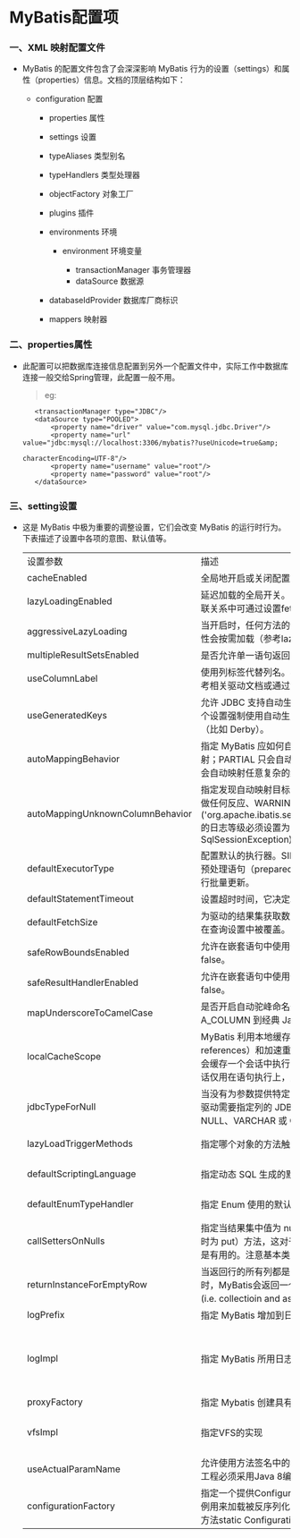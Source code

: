 # MyBatis配置项

### 一、XML 映射配置文件

* MyBatis 的配置文件包含了会深深影响 MyBatis 行为的设置（settings）和属性（properties）信息。文档的顶层结构如下：

    * configuration 配置
        
        * properties 属性
        
        * settings 设置
        
        * typeAliases 类型别名
        
        * typeHandlers 类型处理器
        
        * objectFactory 对象工厂
        
        * plugins 插件
        
        * environments 环境
            
            * environment 环境变量
                
                * transactionManager 事务管理器
                * dataSource 数据源
        
        * databaseIdProvider 数据库厂商标识
        
        * mappers 映射器

### 二、properties属性

* 此配置可以把数据库连接信息配置到另外一个配置文件中，实际工作中数据库连接一般交给Spring管理，此配置一般不用。

   >eg:

         <transactionManager type="JDBC"/>
         <dataSource type="POOLED">
             <property name="driver" value="com.mysql.jdbc.Driver"/>
             <property name="url" value="jdbc:mysql://localhost:3306/mybatis??useUnicode=true&amp;
                                                                        characterEncoding=UTF-8"/>
             <property name="username" value="root"/>
             <property name="password" value="root"/>
         </dataSource>

### 三、setting设置

* 这是 MyBatis 中极为重要的调整设置，它们会改变 MyBatis 的运行时行为。下表描述了设置中各项的意图、默认值等。

   <table>
      <tr width="400px">
         <td>设置参数</td>
         <td>描述</td>
         <td>有效值</td>
         <td>默认值</td>
      </tr>
      <tr width="400px">
         <td>cacheEnabled</td>
         <td>全局地开启或关闭配置文件中的所有映射器已经配置的任何缓存。</td>
         <td>true | false</td>
         <td>TRUE</td>
      </tr>
      <tr width="400px">
         <td>lazyLoadingEnabled</td>
         <td>延迟加载的全局开关。当开启时，所有关联对象都会延迟加载。 特定关联关系中可通过设置fetchType属性来覆盖该项的开关状态。</td>
         <td>true | false</td>
         <td>FALSE</td>
      </tr>
      <tr width="400px">
         <td>aggressiveLazyLoading</td>
         <td>当开启时，任何方法的调用都会加载该对象的所有属性。否则，每个属性会按需加载（参考lazyLoadTriggerMethods).</td>
         <td>true | false</td>
         <td>false (true in ≤3.4.1)</td>
      </tr>
      <tr width="400px">
         <td>multipleResultSetsEnabled</td>
         <td>是否允许单一语句返回多结果集（需要兼容驱动）。</td>
         <td>true | false</td>
         <td>TRUE</td>
      </tr>
      <tr width="400px">
         <td>useColumnLabel</td>
         <td>使用列标签代替列名。不同的驱动在这方面会有不同的表现， 具体可参考相关驱动文档或通过测试这两种不同的模式来观察所用驱动的结果。</td>
         <td>true | false</td>
         <td>TRUE</td>
      </tr>
      <tr width="400px">
         <td>useGeneratedKeys</td>
         <td>允许 JDBC 支持自动生成主键，需要驱动兼容。 如果设置为 true 则这个设置强制使用自动生成主键，尽管一些驱动不能兼容但仍可正常工作（比如 Derby）。</td>
         <td>true | false</td>
         <td>FALSE</td>
      </tr>
      <tr width="400px">
         <td>autoMappingBehavior</td>
         <td>指定 MyBatis 应如何自动映射列到字段或属性。 NONE 表示取消自动映射；PARTIAL 只会自动映射没有定义嵌套结果集映射的结果集。 FULL 会自动映射任意复杂的结果集（无论是否嵌套）。</td>
         <td>NONE, PARTIAL, FULL</td>
         <td>PARTIAL</td>
      </tr>
      <tr width="400px">
         <td>autoMappingUnknownColumnBehavior</td>
         <td>指定发现自动映射目标未知列（或者未知属性类型）的行为。NONE: 不做任何反应、WARNING: 输出提醒日志 ('org.apache.ibatis.session.AutoMappingUnknownColumnBehavior' 的日志等级必须设置为 WARN)、FAILING: 映射失败 (抛出 SqlSessionException)</td>
         <td>NONE, WARNING, FAILING</td>
         <td>NONE</td>
      </tr>
      <tr width="400px">
         <td>defaultExecutorType</td>
         <td>配置默认的执行器。SIMPLE 就是普通的执行器；REUSE 执行器会重用预处理语句（prepared statements）； BATCH 执行器将重用语句并执行批量更新。</td>
         <td>SIMPLE REUSE BATCH</td>
         <td>SIMPLE</td>
      </tr>
      <tr width="400px">
         <td>defaultStatementTimeout</td>
         <td>设置超时时间，它决定驱动等待数据库响应的秒数。</td>
         <td>任意正整数</td>
         <td>Not Set (null)</td>
      </tr>
      <tr width="400px">
         <td>defaultFetchSize</td>
         <td>为驱动的结果集获取数量（fetchSize）设置一个提示值。此参数只可以在查询设置中被覆盖。</td>
         <td>任意正整数</td>
         <td>Not Set (null)</td>
      </tr>
      <tr width="400px">
         <td>safeRowBoundsEnabled</td>
         <td>允许在嵌套语句中使用分页（RowBounds）。如果允许使用则设置为false。</td>
         <td>true | false</td>
         <td>FALSE</td>
      </tr>
      <tr width="400px">
         <td>safeResultHandlerEnabled</td>
         <td>允许在嵌套语句中使用分页（ResultHandler）。如果允许使用则设置为false。</td>
         <td>true | false</td>
         <td>TRUE</td>
      </tr>
      <tr width="400px">
         <td>mapUnderscoreToCamelCase</td>
         <td>是否开启自动驼峰命名规则（camel case）映射，即从经典数据库列名 A_COLUMN 到经典 Java 属性名 aColumn 的类似映射。</td>
         <td>true | false</td>
         <td>FALSE</td>
      </tr>
      <tr width="400px">
         <td>localCacheScope</td>
         <td>MyBatis 利用本地缓存机制（Local Cache）防止循环引用（circular references）和加速重复嵌套查询。 默认值为 SESSION，这种情况下会缓存一个会话中执行的所有查询。 若设置值为 STATEMENT，本地会话仅用在语句执行上，对相同 SqlSession 的不同调用将不会共享数据。</td>
         <td>SESSION | STATEMENT</td>
         <td>SESSION</td>
      </tr>
      <tr width="400px">
         <td>jdbcTypeForNull</td>
         <td>当没有为参数提供特定的 JDBC 类型时，为空值指定 JDBC 类型。 某些驱动需要指定列的 JDBC 类型，多数情况直接用一般类型即可，比如 NULL、VARCHAR 或 OTHER。</td>
         <td>JdbcType 常量. 大多都为: NULL, VARCHAR and OTHER</td>
         <td>OTHER</td>
      </tr>
      <tr width="400px">
         <td>lazyLoadTriggerMethods</td>
         <td>指定哪个对象的方法触发一次延迟加载。</td>
         <td>用逗号分隔的方法列表。</td>
         <td>equals,clone,hashCode,toString</td>
      </tr>
      <tr width="400px">
         <td>defaultScriptingLanguage</td>
         <td>指定动态 SQL 生成的默认语言。</td>
         <td>一个类型别名或完全限定类名。</td>
         <td>org.apache.ibatis.scripting.xmltags.XMLLanguageDriver</td>
      </tr>
      <tr width="400px">
         <td>defaultEnumTypeHandler</td>
         <td>指定 Enum 使用的默认 TypeHandler 。 (从3.4.5开始)</td>
         <td>一个类型别名或完全限定类名。</td>
         <td>org.apache.ibatis.type.EnumTypeHandler</td>
      </tr>
      <tr width="400px">
         <td>callSettersOnNulls</td>
         <td>指定当结果集中值为 null 的时候是否调用映射对象的 setter（map 对象时为 put）方法，这对于有 Map.keySet() 依赖或 null 值初始化的时候是有用的。注意基本类型（int、boolean等）是不能设置成 null 的。</td>
         <td>true | false</td>
         <td>FALSE</td>
      </tr>
      <tr width="400px">
         <td>returnInstanceForEmptyRow</td>
         <td>当返回行的所有列都是空时，MyBatis默认返回null。 当开启这个设置时，MyBatis会返回一个空实例。 请注意，它也适用于嵌套的结果集 (i.e. collectioin and association)。（从3.4.2开始）</td>
         <td>true | false</td>
         <td>FALSE</td>
      </tr>
      <tr width="400px">
         <td>logPrefix</td>
         <td>指定 MyBatis 增加到日志名称的前缀。</td>
         <td>任何字符串</td>
         <td>Not set</td>
      </tr>
      <tr width="400px">
         <td>logImpl</td>
         <td>指定 MyBatis 所用日志的具体实现，未指定时将自动查找。</td>
         <td>SLF4J | LOG4J | LOG4J2 | JDK_LOGGING | COMMONS_LOGGING | STDOUT_LOGGING | NO_LOGGING</td>
         <td>Not set</td>
      </tr>
      <tr width="400px">
         <td>proxyFactory</td>
         <td>指定 Mybatis 创建具有延迟加载能力的对象所用到的代理工具。</td>
         <td>CGLIB | JAVASSIST</td>
         <td>JAVASSIST (MyBatis 3.3 or above)</td>
      </tr>
      <tr width="400px">
         <td>vfsImpl</td>
         <td>指定VFS的实现</td>
         <td>自定义VFS的实现的类全限定名，以逗号分隔。</td>
         <td>Not set</td>
      </tr>
      <tr width="400px">
         <td>useActualParamName</td>
         <td>允许使用方法签名中的名称作为语句参数名称。 为了使用该特性，你的工程必须采用Java 8编译，并且加上-parameters选项。（从3.4.1开始）</td>
         <td>true | false</td>
         <td>TRUE</td>
      </tr>
      <tr width="400px">
         <td>configurationFactory</td>
         <td>指定一个提供Configuration实例的类。 这个被返回的Configuration实例用来加载被反序列化对象的懒加载属性值。 这个类必须包含一个签名方法static Configuration getConfiguration(). (从 3.2.3 版本开始)</td>
         <td>类型别名或者全类名.</td>
         <td>Not set</td>
      </tr>
   </table>

